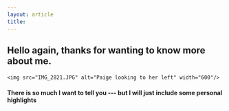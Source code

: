```yaml
---
layout: article
title: 
---
```

## Hello again, thanks for wanting to know more about me. 


<p align="center">
	
	<img src="IMG_2821.JPG" alt="Paige looking to her left" width="600"/>

</p>


#### There is so much I want to tell you --- but I will just include some personal highlights

